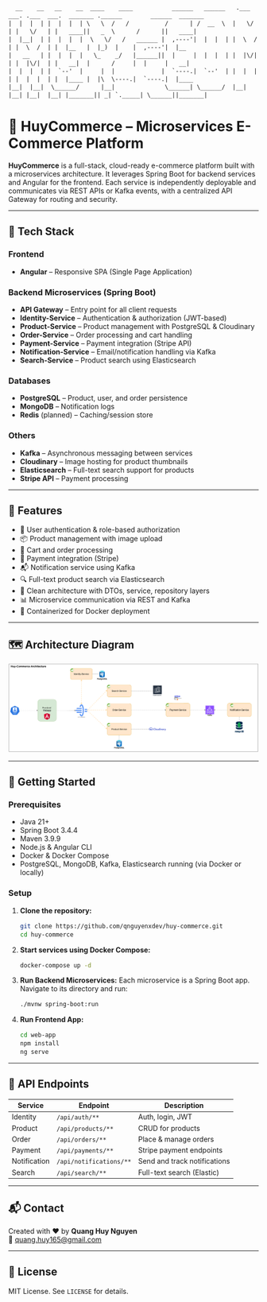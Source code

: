 ```text
  __    __   __    __  ____    ____           ______   ______   .___  ___. .___  ___.  _______ .______        ______  _______ 
|  |  |  | |  |  |  | \   \  /   /          /      | /  __  \  |   \/   | |   \/   | |   ____||   _  \      /      ||   ____|
|  |__|  | |  |  |  |  \   \/   /   ______ |  ,----'|  |  |  | |  \  /  | |  \  /  | |  |__   |  |_)  |    |  ,----'|  |__   
|   __   | |  |  |  |   \_    _/   |______||  |     |  |  |  | |  |\/|  | |  |\/|  | |   __|  |      /     |  |     |   __|  
|  |  |  | |  `--'  |     |  |             |  `----.|  `--'  | |  |  |  | |  |  |  | |  |____ |  |\  \----.|  `----.|  |____ 
|__|  |__|  \______/      |__|              \______| \______/  |__|  |__| |__|  |__| |_______|| _| `._____| \______||_______| 
```
# 🛒 HuyCommerce – Microservices E-Commerce Platform

**HuyCommerce** is a full-stack, cloud-ready e-commerce platform built with a microservices architecture. It leverages Spring Boot for backend services and Angular for the frontend. Each service is independently deployable and communicates via REST APIs or Kafka events, with a centralized API Gateway for routing and security.

---

## 🔧 Tech Stack

### Frontend
- **Angular** – Responsive SPA (Single Page Application)

### Backend Microservices (Spring Boot)
- **API Gateway** – Entry point for all client requests
- **Identity-Service** – Authentication & authorization (JWT-based)
- **Product-Service** – Product management with PostgreSQL & Cloudinary
- **Order-Service** – Order processing and cart handling
- **Payment-Service** – Payment integration (Stripe API)
- **Notification-Service** – Email/notification handling via Kafka
- **Search-Service** – Product search using Elasticsearch

### Databases
- **PostgreSQL** – Product, user, and order persistence
- **MongoDB** – Notification logs
- **Redis** (planned) – Caching/session store

### Others
- **Kafka** – Asynchronous messaging between services
- **Cloudinary** – Image hosting for product thumbnails
- **Elasticsearch** – Full-text search support for products
- **Stripe API** – Payment processing

---

## 📌 Features

- 🔐 User authentication & role-based authorization
- 📦 Product management with image upload
- 🛒 Cart and order processing
- 💸 Payment integration (Stripe)
- 📬 Notification service using Kafka
- 🔍 Full-text product search via Elasticsearch
- 📁 Clean architecture with DTOs, service, repository layers
- 📊 Microservice communication via REST and Kafka
- 🐳 Containerized for Docker deployment

---

## 🗺️ Architecture Diagram

![Architecture](./Architecture.png)

---

## 🚀 Getting Started

### Prerequisites
- Java 21+
- Spring Boot 3.4.4
- Maven 3.9.9
- Node.js & Angular CLI
- Docker & Docker Compose
- PostgreSQL, MongoDB, Kafka, Elasticsearch running (via Docker or locally)

### Setup

1. **Clone the repository:**
   ```bash
   git clone https://github.com/qnguyenxdev/huy-commerce.git
   cd huy-commerce
   ```

2. **Start services using Docker Compose:**
   ```bash
   docker-compose up -d
   ```

3. **Run Backend Microservices:**
   Each microservice is a Spring Boot app. Navigate to its directory and run:
   ```bash
   ./mvnw spring-boot:run
   ```

4. **Run Frontend App:**
   ```bash
   cd web-app
   npm install
   ng serve
   ```

---

## 🧪 API Endpoints

| Service           | Endpoint                         | Description                       |
|------------------|----------------------------------|-----------------------------------|
| Identity          | `/api/auth/**`                   | Auth, login, JWT                  |
| Product           | `/api/products/**`               | CRUD for products                 |
| Order             | `/api/orders/**`                 | Place & manage orders             |
| Payment           | `/api/payments/**`               | Stripe payment endpoints          |
| Notification      | `/api/notifications/**`          | Send and track notifications      |
| Search            | `/api/search/**`                 | Full-text search (Elastic)        |

---

## 📬 Contact

Created with ❤️ by **Quang Huy Nguyen**  
📧 quang.huy165@gmail.com

---

## 📄 License

MIT License. See `LICENSE` for details.
